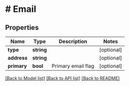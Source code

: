 # # Email

## Properties

Name | Type | Description | Notes
------------ | ------------- | ------------- | -------------
**type** | **string** |  | [optional] 
**address** | **string** |  | [optional] 
**primary** | **bool** | Primary email flag | [optional] 

[[Back to Model list]](../../README.md#documentation-for-models) [[Back to API list]](../../README.md#documentation-for-api-endpoints) [[Back to README]](../../README.md)


